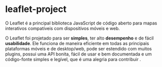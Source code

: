 # leaflet-project
O Leaflet é a principal biblioteca JavaScript de código aberto para mapas interativos compatíveis com dispositivos móveis e web.

O Leaflet foi projetado para ser **simples**, ter alto **desempenho** e de fácil **usabilidade**. Ele funciona de maneira eficiente em todas as principais plataformas móveis e de desktop/web, pode ser estendido com muitos plugins, possui uma API bonita, fácil de usar e bem documentada e um código-fonte simples e legível,  que é uma alegria para contribuir .
